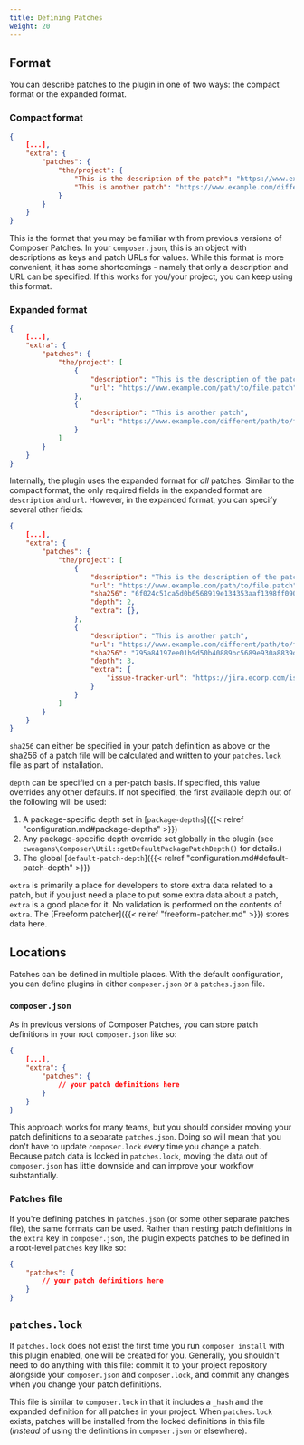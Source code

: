 ```yaml
---
title: Defining Patches
weight: 20
---
```


## Format

You can describe patches to the plugin in one of two ways: the compact format or the expanded format.

### Compact format

```json
{
    [...],
    "extra": {
        "patches": {
            "the/project": {
                "This is the description of the patch": "https://www.example.com/path/to/file.patch",
                "This is another patch": "https://www.example.com/different/path/to/file.patch"
            }
        }
    }
}
```

This is the format that you may be familiar with from previous versions of Composer Patches. In your `composer.json`, this is an object with descriptions as keys and patch URLs for values. While this format is more convenient, it has some shortcomings - namely that only a description and URL can be specified. If this works for you/your project, you can keep using this format.

### Expanded format

```json
{
    [...],
    "extra": {
        "patches": {
            "the/project": [
                {
                    "description": "This is the description of the patch",
                    "url": "https://www.example.com/path/to/file.patch"
                },
                {
                    "description": "This is another patch",
                    "url": "https://www.example.com/different/path/to/file.patch"
                }
            ]
        }
    }
}
```

Internally, the plugin uses the expanded format for _all_ patches. Similar to the compact format, the only required fields in the expanded format are `description` and `url`. However, in the expanded format, you can specify several other fields:

```json
{
    [...],
    "extra": {
        "patches": {
            "the/project": [
                {
                    "description": "This is the description of the patch",
                    "url": "https://www.example.com/path/to/file.patch",
                    "sha256": "6f024c51ca5d0b6568919e134353aaf1398ff090c92f6173f5ce0315fa266b93",
                    "depth": 2,
                    "extra": {},
                },
                {
                    "description": "This is another patch",
                    "url": "https://www.example.com/different/path/to/file.patch",
                    "sha256": "795a84197ee01b9d50b40889bc5689e930a8839db3d43010e887ddeee643ccdc",
                    "depth": 3,
                    "extra": {
                        "issue-tracker-url": "https://jira.ecorp.com/issues/SM-519"
                    }
                }
            ]
        }
    }
}
```

`sha256` can either be specified in your patch definition as above or the sha256 of a patch file will be calculated and written to your `patches.lock` file as part of installation.

`depth` can be specified on a per-patch basis. If specified, this value overrides any other defaults. If not specified, the first available depth out of the following will be used:

1. A package-specific depth set in [`package-depths`]({{< relref "configuration.md#package-depths" >}})
2. Any package-specific depth override set globally in the plugin (see `cweagans\Composer\Util::getDefaultPackagePatchDepth()` for details.)
3. The global [`default-patch-depth`]({{< relref "configuration.md#default-patch-depth" >}})

`extra` is primarily a place for developers to store extra data related to a patch, but if you just need a place to put some extra data about a patch, `extra` is a good place for it. No validation is performed on the contents of `extra`. The [Freeform patcher]({{< relref "freeform-patcher.md" >}}) stores data here.


## Locations

Patches can be defined in multiple places. With the default configuration, you can define plugins in either `composer.json` or a `patches.json` file.

### `composer.json`

As in previous versions of Composer Patches, you can store patch definitions in your root `composer.json` like so:

```json
{
    [...],
    "extra": {
        "patches": {
            // your patch definitions here
        }
    }
}
```
This approach works for many teams, but you should consider moving your patch definitions to a separate `patches.json`. Doing so will mean that you don't have to update `composer.lock` every time you change a patch. Because patch data is locked in `patches.lock`, moving the data out of `composer.json` has little downside and can improve your workflow substantially.

### Patches file

If you're defining patches in `patches.json` (or some other separate patches file), the same formats can be used. Rather than nesting patch definitions in the `extra` key in `composer.json`, the plugin expects patches to be defined in a root-level `patches` key like so:

```json
{
    "patches": {
        // your patch definitions here
    }
}
```

## `patches.lock`

If `patches.lock` does not exist the first time you run `composer install` with this plugin enabled, one will be created for you. Generally, you shouldn't need to do anything with this file: commit it to your project repository alongside your `composer.json` and `composer.lock`, and commit any changes when you change your patch definitions.

This file is similar to `composer.lock` in that it includes a `_hash` and the expanded definition for all patches in your project. When `patches.lock` exists, patches will be installed from the locked definitions in this file (_instead_ of using the definitions in `composer.json` or elsewhere).
